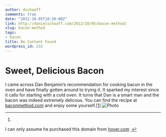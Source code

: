 ```yaml
---
author: dschaaff
comments: true
date: "2012-10-05T18:30:00Z"
link: http://danielschaaff.com/2012/10/05/bacon-method/
slug: bacon-method
tags:
- bacon
title: No Content Found
wordpress_id: 233
---
```


# Sweet, Delicious Bacon




I came across Dan Benjamin’s recommendation for cooking bacon in the oven and have finally gotten around to trying it. It sparked my interest since it calls for starting with a cold oven. It turns that Dan is a smart man and the bacon was indeed extremely delicous. You can find the recipe at [baconmethod.com](http://baconmethod.com) and enjoy some yourself.[[1]](1) ![Photo](https://lh4.googleusercontent.com/-dg-deZjDhY4/UG8kNR-zVJI/AAAAAAAAACM/FyPK_yIfM5k/w296-h222-n-k/IMG_3888.JPG)




* * *

  1. 


I can only assume he purchased this domain from [hover.com](https://www.hover.com) [ ↩](1)





